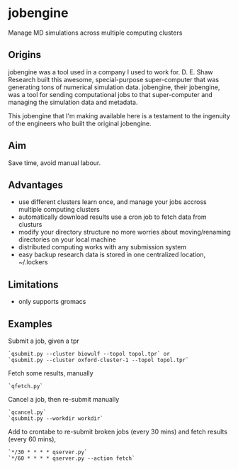 jobengine
=========

Manage MD simulations across multiple computing clusters


Origins
-------

jobengine was a tool used in a company I used to work for. D. E. Shaw Research
built this awesome, special-purpose super-computer that was generating tons of numerical
simulation data. jobengine, their jobengine, was a tool for sending computational
jobs to that super-computer and managing the simulation data and metadata. 

This jobengine that I'm making available here is a testament to the ingenuity of 
the engineers who built the original jobengine.  

Aim
---

Save time, avoid manual labour. 

Advantages
----------

* use different clusters
    learn once, and manage your jobs accross multiple computing clusters
* automatically download results
    use a cron job to fetch data from clusturs
* modify your directory structure
    no more worries about moving/renaming directories on your local machine
* distributed computing
    works with any submission system
* easy backup
    research data is stored in one centralized location, ~/.lockers

Limitations
----------- 

* only supports gromacs

Examples
--------

Submit a job, given a tpr

    `qsubmit.py --cluster biowulf --topol topol.tpr` or 
    `qsubmit.py --cluster oxford-cluster-1 --topol topol.tpr`

Fetch some results, manually

    `qfetch.py`
    
Cancel a job, then re-submit manually

    `qcancel.py`    
    `qsubmit.py --workdir workdir`
    
Add to crontabe to re-submit broken jobs (every 30 mins) and fetch results (every 60 mins),     

    `*/30 * * * * qserver.py`
    `*/60 * * * * qserver.py --action fetch`    



